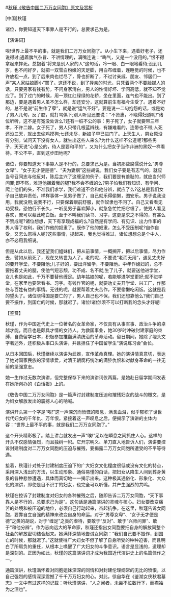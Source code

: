 #[秋瑾《敬告中国二万万女同胞》原文及赏析](https://www.vrrw.net/wx/14780.html)

[中国]秋瑾

诸位，你要知道天下事靠人是不行的，总要求己为是。

【演讲词】

唉!世界上最不平的事，就是我们二万万女同胞了。从小生下来，遇着好老子，还说得过;遇着脾气杂冒、不讲情理的，满嘴连说：“晦气，又是一个没用的。”恨不得拿起来摔死。总抱着“将来是别人家的人”这句话，冷一眼、白一眼地看待;没到几岁，也不问好歹，就把一双雪白粉嫩的天足脚，用白布缠着，连睡觉的时候，也不许放松一点，到了后来肉也烂尽了，骨也折断了，不过讨亲戚、朋友、邻居们一声“某人家姑娘脚小”罢了。这还不说，到了择亲的时光，只凭着两个不要脸媒人的话，只要男家有钱有势，不问身家清白，男人的性情好坏、学问高低，就不知不觉应了。到了过门的时候，用一顶红红绿绿的花轿，坐在里面，连气也不能出。到了那边，要是遇着男人虽不怎么样，却还安分，这就算前生有福今生受了。遇着不好的，总不是说“前生作了孽”，就是说“运气不好”。要是说一二句抱怨的话，或是劝了男人几句，反了腔，就打骂俱下;别人听见还要说：“不贤惠，不晓得妇道呢!”诸位听听，这不是有冤没处诉么?还有一桩不公的事：男子死了，女子就要带三年孝，不许二嫁。女子死了，男人只带几根蓝辫线，有嫌难看的，连带也不带;人死还没三天，就出去偷鸡摸狗;七还未尽，新娘子早已进门了。上天生人，男女原没有分别。试问天下没有女人，就生出这些人来么?为什么这样不公道呢?那些男子，天天说“心是公的，待人是要和平的”，又为什么把女子当作非洲的黑奴一样看待。不公不平，直到这步田地呢?

诸位，你要知道天下事靠人是不行的，总要求己为是。当初那些腐儒说什么“男尊女卑”、“女子无才便是德”、“夫为妻纲”这些胡说，我们女子要是有志气的，就应当号召同志与他反对，陈后主兴了这缠足的例子，我们要是有羞耻的，就应当兴师问罪;即不然，难道他捆着我的腿?我不会不缠的么?男子怕我们有知识、有学问、爬上他们的头，不准我们求学，我们难道不会和他分辨，就应了么?这总是我们女子自己放弃责任，样样事体一见男子做了，自己就乐得偷懒，图安乐。男子说我没用，我就没用;说我不行，只要保着眼前舒服，就作奴隶也不问了。自己又看看无功受禄，恐怕行不长久，一听见男子喜欢脚小，就急急忙忙把它缠了，使男人看见喜欢，庶可以藉此吃白饭。至于不叫我们读书、习字，这更是求之不得的，有甚么不赞成呢?诸位想想，天下有享现成福的么?自然是有学问、有见识、出力作事的男人得了权利，我们作他的奴隶了。既作了他的奴隶，怎么不受压制呢?自作自受，又怎么怨得人呢?这些事情，提起来，我也觉得难过，诸位想想总是个中人，亦不必用我细说。

但是从此以后，我还望我们姐妹们，把从前事情，一概搁开，把以后事情，尽力作去，譬如从前死了，现在又转世为人了。老的呢，不要说“老而无用”，遇见丈夫好的要开学堂，不要阻他;儿子好的，要出洋留学，不要阻他。中年作媳妇的，总不要拖着丈夫的腿，使他气短志颓，功不成、名不就;生了儿子，就要送他进学堂，女儿也是如此，千万不要替他缠足。幼年姑娘的呢，若能够进学堂更好;就不进学堂，在家里也要常看书、习字。有钱作官的呢，就要劝丈夫开学堂、兴工厂，作那些与百姓有益的事情。无钱的呢，就要帮着丈夫苦作，不要偷懒吃闲饭。这就是我的望头了。诸位晓得国是要亡的了，男人自己也不保，我们还想靠他么?我们自己要不振作，到国亡的时候，那就迟了。诸位!诸位!须不可以打断我的念头才好呢!



【鉴赏】

秋瑾，作为中国近代史上一位著名的女革命家，不仅具有从事军事、政治斗争的卓越才能，而且也是颇具才情的女诗人。为救国事业，她30岁时冲破封建家庭的束缚，自费留学日本，积极参加推翻满清统治的革命活动。留日期间，她除了埋头文字著述外，还积极从事口头演讲，并且担任了中国留学生“演说练习会”会长。

从日本回国后，秋瑾继续以演讲为武器，宣传革命真理。她的演讲情真意切，表达了她对国家民族的深情挚爱，对清王朝腐朽统治的满腔仇恨和对献身革命的一往无前的坚强意志。

她一生作过无数次演讲，但完整保存下来的演讲词仅两篇，是她赴日留学期间发表在她所创办的《白话报》上的。

《敬告中国二万万女同胞》是一篇声讨封建制度压迫和摧残妇女的战斗的檄文，是为妇女解放发出的震撼人心的呐喊。

演讲开头第一个字是“唉!”这一声深沉而愤慨的叹息，满含血泪，似乎郁积了世世代代妇女的千年仇、万年恨。紧接着这一声叹息之后，便揭示了演讲的主体内容：“世界上最不平的事，就是我们二万万女同胞了。”

这个开头精彩极了。踏上讲台就发出一声“唉!”足以在瞬息之间抓住人心。这样的开头不仅感情强烈，而且独树一帜。它开宗明义、单刀直入地告诉人们，演讲要控诉封建制度对二万万女同胞的压迫与摧残，要揭露二万万女同胞所遭受的不平等待遇。

接着，秋瑾针对处于封建制度压迫下的广大妇女文化程度很低或没有文化的特点，采用深入浅出的方法，以生动形象、通俗易懂的白话，把妇女从降生人间到葬身黄泉的各种悲惨遭遇，具体而真切地一一揭示出来。这种极其通俗化、形象化、大众化的演讲，即使是目不识丁的妇女，也完全可以听懂，并产生强烈的共鸣。

秋瑾在控诉了封建制度对妇女的各种摧残之后，随即告诉二万万女同胞，“天下事靠人是不行的，总要求己为是”。这句话是通篇演讲的灵魂与核心。妇女要改变痛苦的处境和被压迫的地位，必须自己行动起来，奋起抗争。在这里，秋瑾告诉女同胞，要靠自立自强的精神来改变自身的命运。对于“男尊女卑”、“女子无才便是德”之类的胡说，对于“缠足”之类的虐待，要敢于“反对”、敢于“兴师问罪”、敢于“和他分辨”。作为志向远大的革命家，秋瑾还指出女同胞要把自身的解放同整个社会的解放密切结合起来。她满怀深情地告诫女同胞：“我们自己要不振作，到国亡的时候，那就迟了。”这就使得广大妇女不但了解了自身所受的种种迫害，而且明白了所肩负的重任，从根本上唤醒了广大妇女的斗争意识。语言是显浅的，道理却是深刻的。正因为如此，秋瑾的这篇演讲词才成为我国近代演讲史上的名篇佳作之一。

通篇演讲，秋瑾满怀着对同胞姐妹深深的同情和对封建伦理纲常的无比的愤恨，以自己强烈的感情深深震撼了千千万万妇女的心。对此，徐自华在《鉴湖女侠秋君墓志》一文中有过这样的记载：听秋瑾演讲，“人之闻者，未尝不泣数行下，而襟袖为之渍也”。

